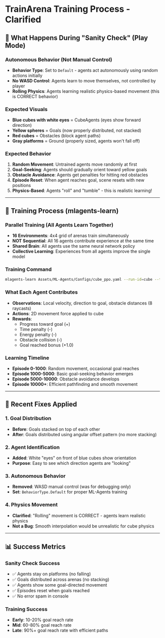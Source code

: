 # TrainArena Training Process - Clarified

## 🎯 **What Happens During "Sanity Check" (Play Mode)**

### **Autonomous Behavior (Not Manual Control)**

- **Behavior Type**: Set to `Default` - agents act autonomously using random actions initially
- **No WASD Control**: Agents learn to move themselves, not controlled by player
- **Rolling Physics**: Agents learning realistic physics-based movement (this is CORRECT behavior)

### **Expected Visuals**

- **Blue cubes with white eyes** = CubeAgents (eyes show forward direction)
- **Yellow spheres** = Goals (now properly distributed, not stacked)
- **Red cubes** = Obstacles (block agent paths)
- **Gray platforms** = Ground (properly sized, agents won't fall off)

### **Expected Behavior**

1. **Random Movement**: Untrained agents move randomly at first
2. **Goal-Seeking**: Agents should gradually orient toward yellow goals
3. **Obstacle Avoidance**: Agents get penalties for hitting red obstacles
4. **Episode Reset**: When agent reaches goal, scene resets with new positions
5. **Physics-Based**: Agents "roll" and "tumble" - this is realistic learning!

---

## 🚂 **Training Process (mlagents-learn)**

### **Parallel Training (All Agents Learn Together)**

- **16 Environments**: 4x4 grid of arenas train simultaneously
- **NOT Sequential**: All 16 agents contribute experience at the same time
- **Shared Brain**: All agents use the same neural network policy
- **Collective Learning**: Experiences from all agents improve the single model

### **Training Command**

```bash
mlagents-learn Assets/ML-Agents/Configs/cube_ppo.yaml --run-id=cube --train
```

### **What Each Agent Contributes**

- **Observations**: Local velocity, direction to goal, obstacle distances (8 raycasts)
- **Actions**: 2D movement force applied to cube
- **Rewards**:
  - Progress toward goal (+)
  - Time penalty (-)
  - Energy penalty (-)
  - Obstacle collision (-)
  - Goal reached bonus (+1.0)

### **Learning Timeline**

- **Episode 0-1000**: Random movement, occasional goal reaches
- **Episode 1000-5000**: Basic goal-seeking behavior emerges
- **Episode 5000-10000**: Obstacle avoidance develops
- **Episode 10000+**: Efficient pathfinding and smooth movement

---

## 🔧 **Recent Fixes Applied**

### **1. Goal Distribution**

- **Before**: Goals stacked on top of each other
- **After**: Goals distributed using angular offset pattern (no more stacking)

### **2. Agent Identification**

- **Added**: White "eyes" on front of blue cubes show orientation
- **Purpose**: Easy to see which direction agents are "looking"

### **3. Autonomous Behavior**

- **Removed**: WASD manual control (was for debugging only)
- **Set**: `BehaviorType.Default` for proper ML-Agents training

### **4. Physics Movement**

- **Clarified**: "Rolling" movement is CORRECT - agents learn realistic physics
- **Not a Bug**: Smooth interpolation would be unrealistic for cube physics

---

## 📊 **Success Metrics**

### **Sanity Check Success**

- ✅ Agents stay on platforms (no falling)
- ✅ Goals distributed across arenas (no stacking)
- ✅ Agents show some goal-directed movement
- ✅ Episodes reset when goals reached
- ✅ No error spam in console

### **Training Success**

- **Early**: 10-20% goal reach rate
- **Mid**: 60-80% goal reach rate
- **Late**: 90%+ goal reach rate with efficient paths
